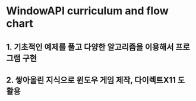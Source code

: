 # WindowAPI curriculum and flow chart
## 1. 기초적인 예제를 풀고 다양한 알고리즘을 이용해서 프로그램 구현   
## 2. 쌓아올린 지식으로 윈도우 게임 제작, 다이렉트X11 도 활용
